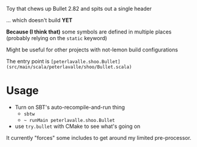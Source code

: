 Toy that chews up Bullet 2.82 and spits out a single header

... which doesn't build **YET**

**Because (I think that)** some symbols are defined in multiple places (probably relying on the `static` keyword)


Might be useful for other projects with not-lemon build configurations

The entry point is `[peterlavalle.shoo.Bullet](src/main/scala/peterlavalle/shoo/Bullet.scala)`


# Usage

* Turn on SBT's auto-recompile-and-run thing
	* `sbtw`
	* `~ runMain peterlavalle.shoo.Bullet`
* use `try.bullet` with CMake to see what's going on

It currently "forces" some includes to get around my limited pre-processor.
